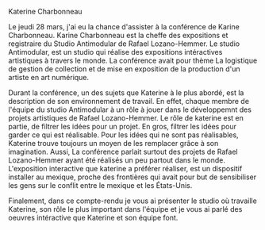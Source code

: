 Katerine Charbonneau

Le jeudi 28 mars, j'ai eu la chance d'assister à la conférence de Karine Charbonneau. Karine Charbonneau est la cheffe des expositions et registraire du Studio Antimodular de Rafael Lozano-Hemmer. Le studio Antimodular, est un studio qui réalise des expositions intéractives artistiques à travers le monde. La conférence avait pour thème La logistique de gestion de collection et de mise en exposition de la production d'un artiste en art numérique.

Durant la conférence, un des sujets que Katerine à le plus abordé, est la description de son environnement de travail. En effet, chaque membre de l'équipe du studio Antimodular à un rôle à jouer dans le développemnt des projets artistiques de Rafael Lozano-Hemmer. Le rôle de katerine est en partie, de filtrer les idées pour un projet. En gros, filtrer les idées pour garder ce qui est réalisable. Pour les idées qui ne sont pas réalisables, Katerine trouve toujours un moyen de les remplacer grâce à son imagination. Aussi, La conférence parlait surtout des projets de Rafael Lozano-Hemmer ayant été réalisés un peu partout dans le monde. L'exposition interactive que katerine a préférer réaliser, est un dispositif installer au mexique, proche des frontières qui avait pour but de sensibiliser les gens sur le conflit entre le mexique et les États-Unis.

Finalement, dans ce compte-rendu je vous ai présenter le studio où travaille Katerine, son rôle le plus important dans l'équipe et je vous ai parlé des oeuvres intéractive que Katerine et son équipe font.

